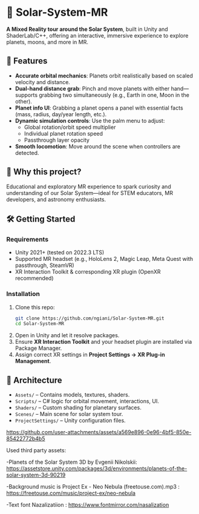 # 🌌 Solar-System-MR

**A Mixed Reality tour around the Solar System**, built in Unity and ShaderLab/C++, offering an interactive, immersive experience to explore planets, moons, and more in MR.

## 🚀 Features

- **Accurate orbital mechanics**: Planets orbit realistically based on scaled velocity and distance.
- **Dual-hand distance grab**: Pinch and move planets with either hand—supports grabbing two simultaneously (e.g., Earth in one, Moon in the other).
- **Planet info UI**: Grabbing a planet opens a panel with essential facts (mass, radius, day/year length, etc.).
- **Dynamic simulation controls**: Use the palm menu to adjust:
  - Global rotation/orbit speed multiplier
  - Individual planet rotation speed
  - Passthrough layer opacity
- **Smooth locomotion**: Move around the scene when controllers are detected.

## 🎯 Why this project?

Educational and exploratory MR experience to spark curiosity and understanding of our Solar System—ideal for STEM educators, MR developers, and astronomy enthusiasts.

## 🛠️ Getting Started

### Requirements

- Unity 2021+ (tested on 2022.3 LTS)
- Supported MR headset (e.g., HoloLens 2, Magic Leap, Meta Quest with passthrough, SteamVR)
- XR Interaction Toolkit & corresponding XR plugin (OpenXR recommended)

### Installation

1. Clone this repo:
   ```bash
   git clone https://github.com/ngiani/Solar-System-MR.git
   cd Solar-System-MR
   ```
2. Open in Unity and let it resolve packages.
3. Ensure **XR Interaction Toolkit** and your headset plugin are installed via Package Manager.
4. Assign correct XR settings in **Project Settings → XR Plug-in Management**.


## 🧹 Architecture

- `Assets/` – Contains models, textures, shaders.
- `Scripts/` – C# logic for orbital movement, interactions, UI.
- `Shaders/` – Custom shading for planetary surfaces.
- `Scenes/` – Main scene for solar system tour.
- `ProjectSettings/` – Unity configuration files.


https://github.com/user-attachments/assets/a569e896-0e96-4bf5-850e-85422772b4b5

Used third party assets: 

-Planets of the Solar System 3D by Evgenii Nikolskii: https://assetstore.unity.com/packages/3d/environments/planets-of-the-solar-system-3d-90219

-Background music is Project Ex - Neo Nebula (freetouse.com).mp3 : https://freetouse.com/music/project-ex/neo-nebula

-Text font Nazalizatiion : https://www.fontmirror.com/nasalization

